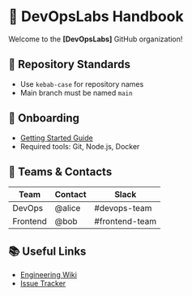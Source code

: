 # 🏢 DevOpsLabs Handbook

Welcome to the **[DevOpsLabs]** GitHub organization!

## 📁 Repository Standards
- Use `kebab-case` for repository names
- Main branch must be named `main`

## 🚀 Onboarding
- [Getting Started Guide](./docs/onboarding.md)
- Required tools: Git, Node.js, Docker

## 👥 Teams & Contacts
| Team | Contact | Slack |
|------|---------|-------|
| DevOps | @alice | #devops-team |
| Frontend | @bob | #frontend-team |

## 📚 Useful Links
- [Engineering Wiki](https://yourwiki.example.com)
- [Issue Tracker](https://jira.example.com)
